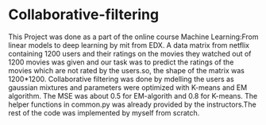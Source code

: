 # Collaborative-filtering
This Project was done as a part of the online course Machine Learning:From linear models to deep learning by mit from EDX.
A data matrix from netflix containing 1200 users and their ratings on the movies they watched out of 1200 movies was given and our task was to predict the ratings of the movies which are not rated by the users.so, the shape of the matrix was 1200*1200. 
Collaborative filtering was done by mdelling the users as gaussian mixtures and parameters were optimized with K-means and EM algorithm.
The MSE was about 0.5 for EM-algorith and 0.8 for K-means.
The helper functions in common.py was already provided by the instructors.The rest of the code was implemented by myself from scratch.
